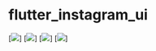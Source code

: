 # flutter_instagram_ui
[![](https://raw.githubusercontent.com/argarafiar/Cloning-instagram-ui/main/public/img/homepage.png)]
[![](https://raw.githubusercontent.com/argarafiar/Cloning-instagram-ui/main/public/img/profilepage.png)]
[![](https://raw.githubusercontent.com/argarafiar/Cloning-instagram-ui/main/public/img/searchpage.png)]
[![](https://raw.githubusercontent.com/argarafiar/Cloning-instagram-ui/main/public/img/shoppage.png)]
